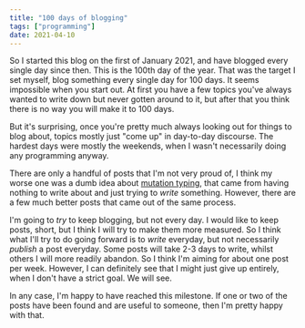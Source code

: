 ```yaml
---
title: "100 days of blogging"
tags: ["programming"]
date: 2021-04-10
---
```


So I started this blog on the first of January 2021, and have blogged every single day since then. This is the 100th day of the year. That was the target I set myself, blog something every single day for 100 days. It seems impossible when you start out. At first you have a few topics you've always wanted to write down but never gotten around to it, but after that you think there is no way you will make it to 100 days. 

But it's surprising, once you're pretty much always looking out for things to blog about, topics mostly just "come up" in day-to-day discourse. The hardest days were mostly the weekends, when I wasn't necessarily doing any programming anyway. 

There are only a handful of posts that I'm not very proud of, I think my worse one was a dumb idea about [mutation typing](/posts/2021-02-18-mutation-typing), that came from having nothing to write about and just trying to *write* something. However, there are a few much better posts that came out of the same process.

I'm going to *try* to keep blogging, but not every day. I would like to keep posts, short, but I think I will try to make them more measured. So I think what I'll try to do going forward is to *write* everyday, but not necessarily *publish* a post everyday. Some posts will take 2-3 days to write, whilst others I will more readily abandon. So I think I'm aiming for about one post per week. However, I can definitely see that I might just give up entirely, when I don't have a strict goal. We will see.

In any case, I'm happy to have reached this milestone. If one or two of the posts have been found and are useful to someone, then I'm pretty happy with that.
